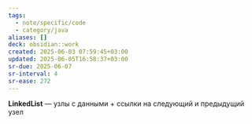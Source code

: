 ```yaml
---
tags:
  - note/specific/code
  - category/java
aliases: []
deck: obsidian::work
created: 2025-06-03 07:59:45+03:00
updated: 2025-06-05T16:58:37+03:00
sr-due: 2025-06-07
sr-interval: 4
sr-ease: 272
---
```


**LinkedList**
—
узлы с данными + ссылки на следующий и предыдущий узел
